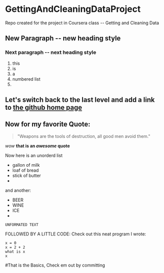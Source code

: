 # GettingAndCleaningDataProject
Repo created for the project in Coursera class -- Getting and Cleaning Data 

## New Paragraph -- new heading style

### Next paragraph -- next heading style
1. this
2. is 
3. a 
4. numbered list
5. 

## Let's switch back to the last level and add a link to [the github home page](www.github.com)

## Now for my favorite Quote:
> "Weapons are the tools of destruction, all good men avoid them."

*wow*
**that is an _awesome_ quote**

Now here is an unorderd list
* gallon of milk
* loaf of bread
* stick of butter
* 
and another:
- BEER
- WINE 
- ICE
- 
`UNFORMATED TEXT`

FOLLOWED BY A LITTLE CODE:
Check out this neat program I wrote:

```
x = 0
x = 2 + 2
what is x
x
```
#That is the Basics, Check em out by committing
